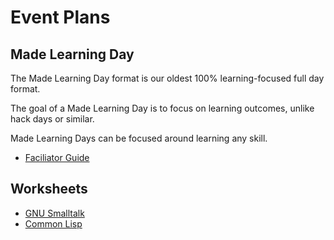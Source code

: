 # Event Plans

## Made Learning Day

The Made Learning Day format is our oldest 100% learning-focused full day format. 

The goal of a Made Learning Day is to focus on learning outcomes, unlike hack days or similar.

Made Learning Days can be focused around learning any skill.

* [Faciliator Guide](./mld/facilitators-guide)

## Worksheets

* [GNU Smalltalk](./mld/gnu-smalltalk)
* [Common Lisp](./mld/common-lisp)

